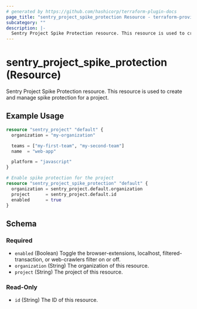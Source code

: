 ```yaml
---
# generated by https://github.com/hashicorp/terraform-plugin-docs
page_title: "sentry_project_spike_protection Resource - terraform-provider-sentry"
subcategory: ""
description: |-
  Sentry Project Spike Protection resource. This resource is used to create and manage spike protection for a project.
---
```


# sentry_project_spike_protection (Resource)

Sentry Project Spike Protection resource. This resource is used to create and manage spike protection for a project.

## Example Usage

```terraform
resource "sentry_project" "default" {
  organization = "my-organization"

  teams = ["my-first-team", "my-second-team"]
  name  = "web-app"

  platform = "javascript"
}

# Enable spike protection for the project
resource "sentry_project_spike_protection" "default" {
  organization = sentry_project.default.organization
  project      = sentry_project.default.id
  enabled      = true
}
```

<!-- schema generated by tfplugindocs -->
## Schema

### Required

- `enabled` (Boolean) Toggle the browser-extensions, localhost, filtered-transaction, or web-crawlers filter on or off.
- `organization` (String) The organization of this resource.
- `project` (String) The project of this resource.

### Read-Only

- `id` (String) The ID of this resource.
